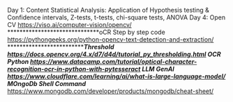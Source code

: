 
Day 1: Content
Statistical Analysis: Application of Hypothesis testing & Confidence intervals, Z-tests, t-tests, chi-square tests, ANOVA
Day 4: Open CV
https://viso.ai/computer-vision/opencv/
******************************oCR Step by step code
https://pythongeeks.org/python-opencv-text-detection-and-extraction/
******************************Threshold
https://docs.opencv.org/4.x/d7/d4d/tutorial_py_thresholding.html
*****************************OCR Python
https://www.datacamp.com/tutorial/optical-character-recognition-ocr-in-python-with-pytesseract
****************************LLM GenAI*************************************************
https://www.cloudflare.com/learning/ai/what-is-large-language-model/
***************************MOngoDb Shell Command****************************************
https://www.mongodb.com/developer/products/mongodb/cheat-sheet/
